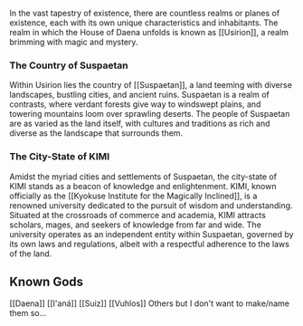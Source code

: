 In the vast tapestry of existence, there are countless realms or planes of existence, each with its own unique characteristics and inhabitants. The realm in which the House of Daena unfolds is known as [[Usirion]], a realm brimming with magic and mystery.

### The Country of Suspaetan
Within Usirion lies the country of [[Suspaetan]], a land teeming with diverse landscapes, bustling cities, and ancient ruins. Suspaetan is a realm of contrasts, where verdant forests give way to windswept plains, and towering mountains loom over sprawling deserts. The people of Suspaetan are as varied as the land itself, with cultures and traditions as rich and diverse as the landscape that surrounds them.

### The City-State of KIMI
Amidst the myriad cities and settlements of Suspaetan, the city-state of KIMI stands as a beacon of knowledge and enlightenment. KIMI, known officially as the [[Kyokuse Institute for the Magically Inclined]], is a renowned university dedicated to the pursuit of wisdom and understanding. Situated at the crossroads of commerce and academia, KIMI attracts scholars, mages, and seekers of knowledge from far and wide. The university operates as an independent entity within Suspaetan, governed by its own laws and regulations, albeit with a respectful adherence to the laws of the land.

## Known Gods
[[Daena]]
[[I'aná]]
[[Suiz]]
[[Vuhlos]]
Others but I don't want to make/name them so...


